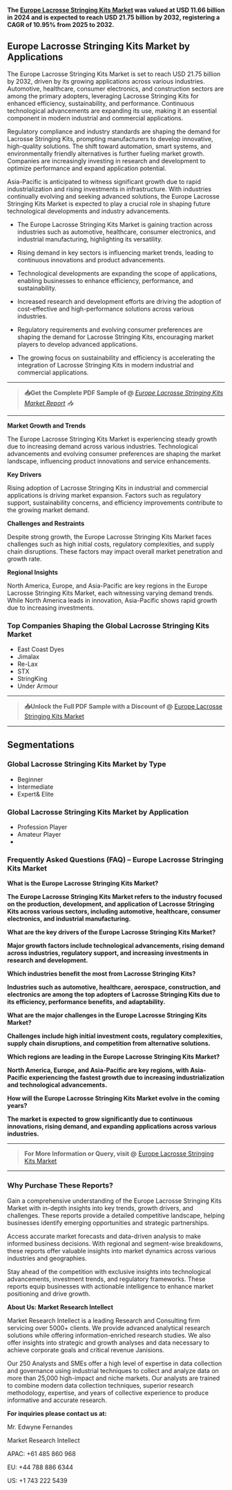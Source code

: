 <p><strong>The <a href="https://www.marketresearchintellect.com/download-sample/?rid=1058758&amp;utm_source=Pulse-April-Europe&amp;utm_medium=852">Europe Lacrosse Stringing Kits Market</a> was valued at USD 11.66 billion in 2024 and is expected to reach USD 21.75 billion by 2032, registering a CAGR of 10.95% from 2025 to 2032.</strong></p><h2>Europe Lacrosse Stringing Kits Market by Applications&nbsp;</h2><p><p>The Europe Lacrosse Stringing Kits Market is set to reach USD 21.75 billion by 2032, driven by its growing applications across various industries. Automotive, healthcare, consumer electronics, and construction sectors are among the primary adopters, leveraging Lacrosse Stringing Kits for enhanced efficiency, sustainability, and performance. Continuous technological advancements are expanding its use, making it an essential component in modern industrial and commercial applications.</p><p>Regulatory compliance and industry standards are shaping the demand for Lacrosse Stringing Kits, prompting manufacturers to develop innovative, high-quality solutions. The shift toward automation, smart systems, and environmentally friendly alternatives is further fueling market growth. Companies are increasingly investing in research and development to optimize performance and expand application potential.</p><p>Asia-Pacific is anticipated to witness significant growth due to rapid industrialization and rising investments in infrastructure. With industries continually evolving and seeking advanced solutions, the Europe Lacrosse Stringing Kits Market is expected to play a crucial role in shaping future technological developments and industry advancements.</p></p><ul><li><p>The Europe Lacrosse Stringing Kits Market is gaining traction across industries such as automotive, healthcare, consumer electronics, and industrial manufacturing, highlighting its versatility.</p></li><li><p>Rising demand in key sectors is influencing market trends, leading to continuous innovations and product advancements.</p></li><li><p>Technological developments are expanding the scope of applications, enabling businesses to enhance efficiency, performance, and sustainability.</p></li><li><p>Increased research and development efforts are driving the adoption of cost-effective and high-performance solutions across various industries.</p></li><li><p>Regulatory requirements and evolving consumer preferences are shaping the demand for Lacrosse Stringing Kits, encouraging market players to develop advanced applications.</p></li><li><p>The growing focus on sustainability and efficiency is accelerating the integration of Lacrosse Stringing Kits in modern industrial and commercial applications.</p></li></ul><hr /><blockquote><p><strong><span class="font-[700]">📥Get the Complete PDF Sample of @ </span></strong><em><span class="font-[700]"><a href="https://www.marketresearchintellect.com/download-sample/?rid=1058758&amp;utm_source=Pulse-April-Europe&amp;utm_medium=852" target="_blank" data-tracking-control-name="article-ssr-frontend-pulse_little-text-block" data-tracking-will-navigate="" data-test-link="">Europe Lacrosse Stringing Kits Market Report</a>&nbsp;📥</span></em></p></blockquote><hr /><p class="" data-start="77" data-end="360"><strong data-start="77" data-end="105">Market Growth and Trends</strong></p><p class="" data-start="77" data-end="360">The Europe Lacrosse Stringing Kits Market is experiencing steady growth due to increasing demand across various industries. Technological advancements and evolving consumer preferences are shaping the market landscape, influencing product innovations and service enhancements.</p><p class="" data-start="362" data-end="606"><strong data-start="362" data-end="377">Key Drivers</strong></p><p class="" data-start="362" data-end="606">Rising adoption of Lacrosse Stringing Kits in industrial and commercial applications is driving market expansion. Factors such as regulatory support, sustainability concerns, and efficiency improvements contribute to the growing market demand.</p><p class="" data-start="608" data-end="849"><strong data-start="608" data-end="637">Challenges and Restraints</strong></p><p class="" data-start="608" data-end="849">Despite strong growth, the Europe Lacrosse Stringing Kits Market faces challenges such as high initial costs, regulatory complexities, and supply chain disruptions. These factors may impact overall market penetration and growth rate.</p><p class="" data-start="851" data-end="1095"><strong data-start="851" data-end="872">Regional Insights</strong></p><p class="" data-start="851" data-end="1095">North America, Europe, and Asia-Pacific are key regions in the Europe Lacrosse Stringing Kits Market, each witnessing varying demand trends. While North America leads in innovation, Asia-Pacific shows rapid growth due to increasing investments.</p><p><h3>Top Companies Shaping the Global Lacrosse Stringing Kits Market </h3><ul><li>East Coast Dyes</li><li>Jimalax</li><li>Re-Lax</li><li>STX</li><li>StringKing</li><li>Under Armour</li></ul></p><hr /><blockquote><p><strong>📥Unlock the Full PDF Sample with a Discount of @</strong> <a href="https://www.marketresearchintellect.com/ask-for-discount/?rid=1058758&amp;utm_source=Pulse-April-Europe&amp;utm_medium=852">Europe Lacrosse Stringing Kits Market</a></p></blockquote><hr /><p><h2>Segmentations</h2><h3>Global Lacrosse Stringing Kits Market by Type</h3><ul><li>Beginner</li><li>Intermediate</li><li>Expert& Elite</li></ul><h3>Global Lacrosse Stringing Kits Market by Application</h3><ul><li>Profession Player</li><li>Amateur Player</li><li></li></ul></p><h3><strong>Frequently Asked Questions (FAQ) &ndash; Europe Lacrosse Stringing Kits Market</strong></h3><p><strong>What is the Europe Lacrosse Stringing Kits Market?</strong></p><p><strong>The Europe Lacrosse Stringing Kits Market refers to the industry focused on the production, development, and application of Lacrosse Stringing Kits across various sectors, including automotive, healthcare, consumer electronics, and industrial manufacturing.</strong></p><p><strong>What are the key drivers of the Europe Lacrosse Stringing Kits Market?</strong></p><p><strong>Major growth factors include technological advancements, rising demand across industries, regulatory support, and increasing investments in research and development.</strong></p><p><strong>Which industries benefit the most from Lacrosse Stringing Kits?</strong></p><p><strong>Industries such as automotive, healthcare, aerospace, construction, and electronics are among the top adopters of Lacrosse Stringing Kits due to its efficiency, performance benefits, and adaptability.</strong></p><p><strong>What are the major challenges in the Europe Lacrosse Stringing Kits Market?</strong></p><p><strong>Challenges include high initial investment costs, regulatory complexities, supply chain disruptions, and competition from alternative solutions.</strong></p><p><strong>Which regions are leading in the Europe Lacrosse Stringing Kits Market?</strong></p><p><strong>North America, Europe, and Asia-Pacific are key regions, with Asia-Pacific experiencing the fastest growth due to increasing industrialization and technological advancements.</strong></p><p><strong>How will the Europe Lacrosse Stringing Kits Market evolve in the coming years?</strong></p><p><strong>The market is expected to grow significantly due to continuous innovations, rising demand, and expanding applications across various industries.</strong></p><hr /><blockquote><p><span class="font-[700]"><strong>For More Information or Query, visit&nbsp;@</strong>&nbsp;</span><span class="font-[700]"><a href="https://www.marketresearchintellect.com/product/lacrosse-stringing-kits-market/?utm_source=Linkedin&utm_medium=852" target="_blank" data-tracking-control-name="article-ssr-frontend-pulse_little-text-block" data-tracking-will-navigate="" data-test-link="">Europe Lacrosse Stringing Kits Market</a></span></p></blockquote><hr /><h3><strong data-start="0" data-end="31">Why Purchase These Reports?</strong></h3><p class="" data-start="35" data-end="297">Gain a comprehensive understanding of the Europe Lacrosse Stringing Kits Market with in-depth insights into key trends, growth drivers, and challenges. These reports provide a detailed competitive landscape, helping businesses identify emerging opportunities and strategic partnerships.</p><p class="" data-start="299" data-end="540">Access accurate market forecasts and data-driven analysis to make informed business decisions. With regional and segment-wise breakdowns, these reports offer valuable insights into market dynamics across various industries and geographies.</p><p class="" data-start="542" data-end="784">Stay ahead of the competition with exclusive insights into technological advancements, investment trends, and regulatory frameworks. These reports equip businesses with actionable intelligence to enhance market positioning and drive growth.</p><p><strong><span class="font-[700]">About Us: Market Research Intellect</span></strong></p><p><span class="">Market Research Intellect is a leading Research and Consulting firm servicing over 5000+ clients. We provide advanced analytical research solutions while offering information-enriched research studies.&nbsp;</span>We also offer insights into strategic and growth analyses and data necessary to achieve corporate goals and critical revenue Janisions.</p><p><span class="">Our 250 Analysts and SMEs offer a high level of expertise in data collection and governance using industrial techniques to collect and analyze data on more than 25,000 high-impact and niche markets. Our analysts are trained to combine modern data collection techniques, superior research methodology, expertise, and years of collective experience to produce informative and accurate research.</span></p><p><strong>For inquiries please contact us at:</strong></p><p>Mr. Edwyne Fernandes</p><p>Market Research Intellect</p><p>APAC: +61 485 860 968</p><p>EU: +44 788 886 6344</p><p>US: +1 743 222 5439</p>